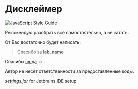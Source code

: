 ﻿
# Дисклеймер
[![JavaScript Style Guide](https://img.shields.io/badge/code%20style-standard-brightgreen.svg)](http://standardjs.com/)

Рекомендую разобрать всё самостоятельно, а не катать.


От Вас достаточно будет написать: 

> Cпасибо за **lab_name**

Спасибы [сюда](https://vk.com/keipavk) :relaxed:

Автор не несёт ответственности за предоставленные коды.

_settings.jar_ for Jetbrains IDE setup